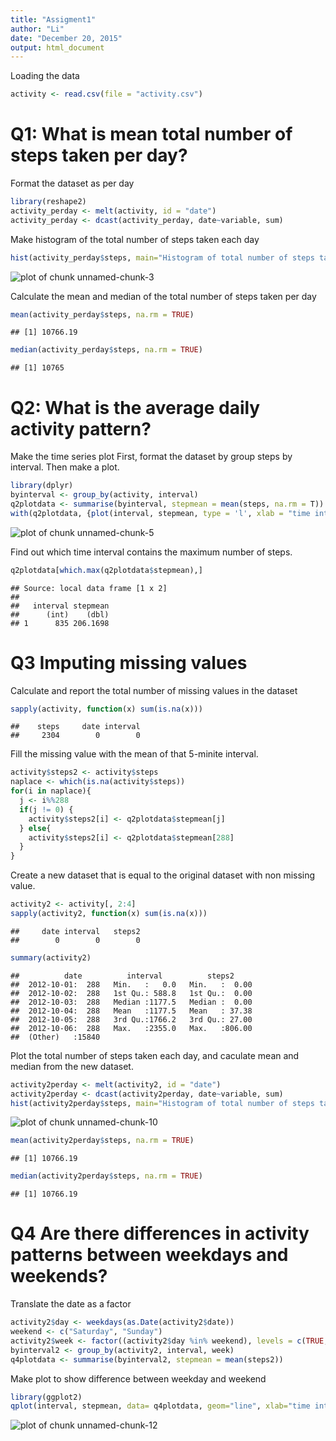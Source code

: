 ```yaml
---
title: "Assigment1"
author: "Li"
date: "December 20, 2015"
output: html_document
---
```


Loading the data


```r
activity <- read.csv(file = "activity.csv")
```
Q1: What is mean total number of steps taken per day?
=====================================================
Format the dataset as per day

```r
library(reshape2)
activity_perday <- melt(activity, id = "date")
activity_perday <- dcast(activity_perday, date~variable, sum)
```

Make histogram of the total number of steps taken each day


```r
hist(activity_perday$steps, main="Histogram of total number of steps taken each day", xlab = "steps", breaks = 5)
```

![plot of chunk unnamed-chunk-3](figure/unnamed-chunk-3-1.png) 

Calculate the mean and median of the total number of steps taken per day


```r
mean(activity_perday$steps, na.rm = TRUE)
```

```
## [1] 10766.19
```

```r
median(activity_perday$steps, na.rm = TRUE)
```

```
## [1] 10765
```

Q2: What is the average daily activity pattern?
===============================================
Make the time series plot
First, format the dataset by group steps by interval. Then make a plot.


```r
library(dplyr)
byinterval <- group_by(activity, interval)
q2plotdata <- summarise(byinterval, stepmean = mean(steps, na.rm = T))
with(q2plotdata, {plot(interval, stepmean, type = 'l', xlab = "time interval", ylab="mean steps", main="The time series plot of average number of steps taken")})
```

![plot of chunk unnamed-chunk-5](figure/unnamed-chunk-5-1.png) 

Find out which time interval contains the maximum number of steps.

```r
q2plotdata[which.max(q2plotdata$stepmean),]
```

```
## Source: local data frame [1 x 2]
## 
##   interval stepmean
##      (int)    (dbl)
## 1      835 206.1698
```

Q3 Imputing missing values
==========================
Calculate and report the total number of missing values in the dataset


```r
sapply(activity, function(x) sum(is.na(x)))
```

```
##    steps     date interval 
##     2304        0        0
```

Fill the missing value with the mean of that 5-minite interval.

```r
activity$steps2 <- activity$steps
naplace <- which(is.na(activity$steps))
for(i in naplace){
  j <- i%%288
  if(j != 0) {
    activity$steps2[i] <- q2plotdata$stepmean[j]
  } else{
    activity$steps2[i] <- q2plotdata$stepmean[288]
  }  
}
```

Create a new dataset that is equal to the original dataset with non missing value.


```r
activity2 <- activity[, 2:4]
sapply(activity2, function(x) sum(is.na(x)))
```

```
##     date interval   steps2 
##        0        0        0
```

```r
summary(activity2)
```

```
##          date          interval          steps2      
##  2012-10-01:  288   Min.   :   0.0   Min.   :  0.00  
##  2012-10-02:  288   1st Qu.: 588.8   1st Qu.:  0.00  
##  2012-10-03:  288   Median :1177.5   Median :  0.00  
##  2012-10-04:  288   Mean   :1177.5   Mean   : 37.38  
##  2012-10-05:  288   3rd Qu.:1766.2   3rd Qu.: 27.00  
##  2012-10-06:  288   Max.   :2355.0   Max.   :806.00  
##  (Other)   :15840
```

Plot the total number of steps taken each day, and caculate mean and median from the new dataset.


```r
activity2perday <- melt(activity2, id = "date")
activity2perday <- dcast(activity2perday, date~variable, sum)
hist(activity2perday$steps, main="Histogram of total number of steps taken each day with missing value filled", xlab = "steps", breaks = 5)
```

![plot of chunk unnamed-chunk-10](figure/unnamed-chunk-10-1.png) 

```r
mean(activity2perday$steps, na.rm = TRUE)
```

```
## [1] 10766.19
```

```r
median(activity2perday$steps, na.rm = TRUE)
```

```
## [1] 10766.19
```

Q4 Are there differences in activity patterns between weekdays and weekends?
============================================================================
Translate the date as a factor


```r
activity2$day <- weekdays(as.Date(activity2$date))
weekend <- c("Saturday", "Sunday")
activity2$week <- factor((activity2$day %in% weekend), levels = c(TRUE, FALSE), labels=c('weekend','weekday'))
byinterval2 <- group_by(activity2, interval, week)
q4plotdata <- summarise(byinterval2, stepmean = mean(steps2))
```

Make plot to show difference between weekday and weekend

```r
library(ggplot2)
qplot(interval, stepmean, data= q4plotdata, geom="line", xlab="time interval", ylab = "mean steps", facets = week~.)
```

![plot of chunk unnamed-chunk-12](figure/unnamed-chunk-12-1.png) 


